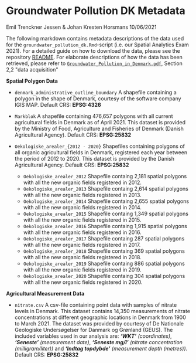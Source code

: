 Groundwater Pollution DK Metadata
================
Emil Trenckner Jessen & Johan Kresten Horsmans
10/06/2021

The following markdown contains metadata descriptions of the data used
for the `groundwater_pollution_dk.Rmd`-script (i.e. our Spatial
Analytics Exam 2021). For a detailed guide on how to download the data,
please see the repository
[README](https://github.com/emiltj/groundwater_pollution_dk/blob/master/README.md#prerequisites). For elaborate descriptions of how the data has been retrieved, please refer to <a href="Groundwater_Pollution_in_Denmark.pdf">```Groundwater_Pollution_in_Denmark.pdf```</a>, Section 2,2 "data acquisition"

**Spatial Polygon Data**

  - `denmark_administrative_outline_boundary` A shapefile containing a
    polygon in the shape of Denmark, courtesy of the software company
    IGIS MAP. Default CRS: __EPSG:4326__

  - `Markblok` A shapefile containing 476,657 polygons with all current
    agricultural fields in Denmark as of April 2021. This dataset is
    provided by the Ministry of Food, Agriculture and Fisheries of
    Denmark (Danish Agricultural Agency). Default CRS: __EPSG:25832__

  - `Oekologiske_arealer_{2012 - 2020}` Shapefiles containing polygons
    of all organic agricultural fields in Denmark, registered each year
    between the period of 2012 to 2020. This dataset is provided by the
    Danish Agricultural Agency. Default CRS: __EPSG:25832__
      - `Oekologiske_arealer_2012` Shapefile containg 2,181 spatial polygons with all the new organic fields registered in 2012.
      - `Oekologiske_arealer_2013` Shapefile containg 2,614 spatial polygons with all the new organic fields registered in 2013.
      - `Oekologiske_arealer_2014` Shapefile containg 2,655 spatial polygons with all the new organic fields registered in 2014.
      - `Oekologiske_arealer_2015` Shapefile containg 1,349 spatial polygons with all the new organic fields registered in 2015.
      - `Oekologiske_arealer_2016` Shapefile containg 1,915 spatial polygons with all the new organic fields registered in 2016.
      - `Oekologiske_arealer_2017` Shapefile containg 287 spatial polygons with all the new organic fields registered in 2017.
      - `Oekologiske_arealer_2018` Shapefile containg 369 spatial polygons with all the new organic fields registered in 2018.
      - `Oekologiske_arealer_2019` Shapefile containg 886 spatial polygons with all the new organic fields registered in 2019.
      - `Oekologiske_arealer_2020` Shapefile containg 304 spatial polygons with all the new organic fields registered in 2020.

**Agricultural Measurement Data**

  - `nitrate.csv` A csv-file containing point data with samples of
    nitrate levels in Denmark. This dataset contains 14,350 measurements
    of nitrate concentrations at different geographic locations in
    Denmark from 1900 to March 2021. The dataset was provided by
    courtesy of De Nationale Geologiske Undersøgelser for Danmark og
    Grønland (GEUS). The included variables used in our analysis are:
    *__‘WKT’__ (coordinates)*, *__‘Seneste’__ (measurement date)*, *__‘Seneste
    mg/l’__ (nitrate concentration (milligram/liter))* and *__‘Indtag
    topdybde’__ (measurement depth (metres))*. Default CRS: __EPSG:25832__
